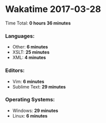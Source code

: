 # Wakatime 2017-03-28

Time Total: **0 hours 36 minutes**

### Languages:
- Other: **6 minutes** 
- XSLT: **25 minutes** 
- XML: **4 minutes** 

### Editors:
- Vim: **6 minutes** 
- Sublime Text: **29 minutes** 

### Operating Systems:
- Windows: **29 minutes** 
- Linux: **6 minutes** 

